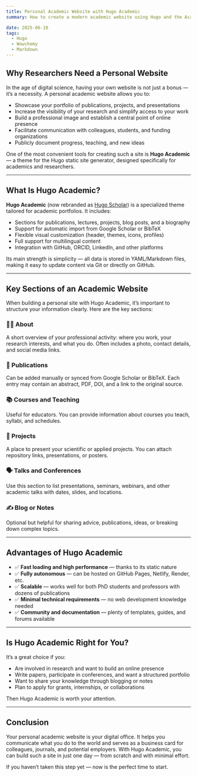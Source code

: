 ```yaml
---
title: Personal Academic Website with Hugo Academic
summary: How to create a modern academic website using Hugo and the Academic theme — a step-by-step guide for researchers, graduate students, and faculty.

date: 2025-06-10
tags:
  - Hugo
  - Wowchemy
  - Markdown
---
```


## Why Researchers Need a Personal Website

In the age of digital science, having your own website is not just a bonus — it’s a necessity. A personal academic website allows you to:

- Showcase your portfolio of publications, projects, and presentations  
- Increase the visibility of your research and simplify access to your work  
- Build a professional image and establish a central point of online presence  
- Facilitate communication with colleagues, students, and funding organizations  
- Publicly document progress, teaching, and new ideas  

One of the most convenient tools for creating such a site is **Hugo Academic** — a theme for the Hugo static site generator, designed specifically for academics and researchers.

---

## What Is Hugo Academic?

**Hugo Academic** (now rebranded as [Hugo Scholar](https://hugoscholar.com)) is a specialized theme tailored for academic portfolios. It includes:

- Sections for publications, lectures, projects, blog posts, and a biography  
- Support for automatic import from Google Scholar or BibTeX  
- Flexible visual customization (header, themes, icons, profiles)  
- Full support for multilingual content  
- Integration with GitHub, ORCID, LinkedIn, and other platforms  

Its main strength is simplicity — all data is stored in YAML/Markdown files, making it easy to update content via Git or directly on GitHub.

---

## Key Sections of an Academic Website

When building a personal site with Hugo Academic, it’s important to structure your information clearly. Here are the key sections:

### 🧑‍🎓 About

A short overview of your professional activity: where you work, your research interests, and what you do. Often includes a photo, contact details, and social media links.

### 📄 Publications

Can be added manually or synced from Google Scholar or BibTeX. Each entry may contain an abstract, PDF, DOI, and a link to the original source.

### 📚 Courses and Teaching

Useful for educators. You can provide information about courses you teach, syllabi, and schedules.

### 💼 Projects

A place to present your scientific or applied projects. You can attach repository links, presentations, or posters.

### 🗣 Talks and Conferences

Use this section to list presentations, seminars, webinars, and other academic talks with dates, slides, and locations.

### ✍️ Blog or Notes

Optional but helpful for sharing advice, publications, ideas, or breaking down complex topics.

---

## Advantages of Hugo Academic

- ✅ **Fast loading and high performance** — thanks to its static nature  
- ✅ **Fully autonomous** — can be hosted on GitHub Pages, Netlify, Render, etc.  
- ✅ **Scalable** — works well for both PhD students and professors with dozens of publications  
- ✅ **Minimal technical requirements** — no web development knowledge needed  
- ✅ **Community and documentation** — plenty of templates, guides, and forums available  

---

## Is Hugo Academic Right for You?

It’s a great choice if you:

- Are involved in research and want to build an online presence  
- Write papers, participate in conferences, and want a structured portfolio  
- Want to share your knowledge through blogging or notes  
- Plan to apply for grants, internships, or collaborations  

Then Hugo Academic is worth your attention.

---

## Conclusion

Your personal academic website is your digital office. It helps you communicate what you do to the world and serves as a business card for colleagues, journals, and potential employers. With Hugo Academic, you can build such a site in just one day — from scratch and with minimal effort.

If you haven’t taken this step yet — now is the perfect time to start.


